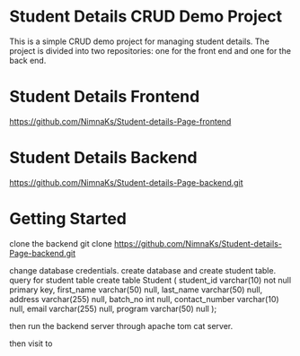 # Student Details CRUD Demo Project

This is a simple CRUD demo project for managing student details. The project is divided into two repositories: one for the front end and one for the back end.

# Student Details Frontend 
https://github.com/NimnaKs/Student-details-Page-frontend

# Student Details Backend
https://github.com/NimnaKs/Student-details-Page-backend.git

# Getting Started
clone the backend 
git clone https://github.com/NimnaKs/Student-details-Page-backend.git

change database credentials.
create database and create student table.
query for student table 
create table Student
(
    student_id     varchar(10)  not null
        primary key,
    first_name     varchar(50)  null,
    last_name      varchar(50)  null,
    address        varchar(255) null,
    batch_no       int          null,
    contact_number varchar(10)  null,
    email          varchar(255) null,
    program        varchar(50)  null
);

then run the backend server through apache tom cat server.

then visit to 
